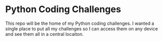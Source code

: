 # Python Coding Challenges

This repo will be the home of my Python coding challenges. I wanted a single place to put all my challenges so I can access them on any device and see them all in a central locaiton.
